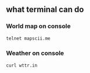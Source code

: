 ## what terminal can do 

### World map on console
```bash
telnet mapscii.me
```

### Weather on console
```bash
curl wttr.in
```
